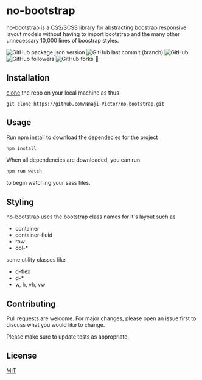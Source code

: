 # no-bootstrap

no-bootstrap is a CSS/SCSS library for abstracting boostrap responsive layout models without having to import bootstrap and the many other unnecessary 10,000 lines of boostrap styles.

![GitHub package.json version](https://img.shields.io/github/package-json/v/Nnaji-Victor/no-bootstrap)
![GitHub last commit (branch)](https://img.shields.io/github/last-commit/Nnaji-Victor/no-bootstrap/master)
![GitHub](https://img.shields.io/github/license/Nnaji-Victor/no-bootstrap)
![GitHub followers](https://img.shields.io/github/followers/Nnaji-Victor?style=social)
![GitHub forks](https://img.shields.io/github/forks/Nnaji-Victor/no-bootstrap?style=social)
:rocket:

## Installation

[clone](https://github.com/Nnaji-Victor/no-bootstrap.git) the repo on your local machine as thus

```git
git clone https://github.com/Nnaji-Victor/no-bootstrap.git
```


## Usage
Run npm install to download the dependecies for the project

```node.js
npm install
```

When all dependencies are downloaded, you can run 
```node.js
npm run watch
```
to begin watching your sass files.

## Styling
no-bootstrap uses the bootstrap class names for it's layout such as
* container
* container-fluid
* row
* col-*

some utility classes like
* d-flex
* d-*
* w, h, vh, vw



## Contributing
Pull requests are welcome. For major changes, please open an issue first to discuss what you would like to change.

Please make sure to update tests as appropriate.

## License
[MIT](https://choosealicense.com/licenses/mit/)
